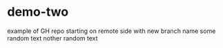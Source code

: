 # demo-two
example of GH repo starting on remote side with new branch name
some random text
nother random text
